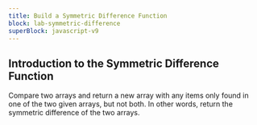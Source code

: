 ```yaml
---
title: Build a Symmetric Difference Function
block: lab-symmetric-difference
superBlock: javascript-v9
---
```


## Introduction to the Symmetric Difference Function

Compare two arrays and return a new array with any items only found in one of the two given arrays, but not both. In other words, return the symmetric difference of the two arrays.
